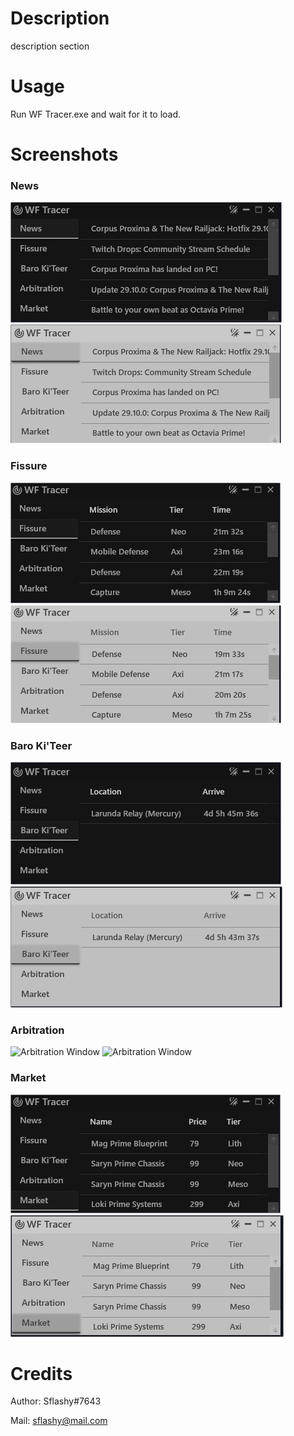 # Description
description section

# Usage
Run WF Tracer.exe and wait for it to load.

# Screenshots
### News
![News Window](/Docs/images/news_dark.png) ![News Window](/Docs/images/news_white.png)

### Fissure
![Fissure Window](/Docs/images/fissure_dark.png) ![Fissure Window](/Docs/images/fissure_white.png)

### Baro Ki'Teer
![Baro Ki'Teer Window](/Docs/images/baro_dark.png) ![Baro Ki'Teer Window](/Docs/images/baro_white.png)

### Arbitration
![Arbitration Window](/Docs/images/arbitration_dark.png) ![Arbitration Window](/Docs/images/arbitration_white.png)

### Market
![Market Window](/Docs/images/market_dark.png) ![Market Window](/Docs/images/market_white.png)

# Credits
Author: Sflashy#7643

Mail: sflashy@mail.com
